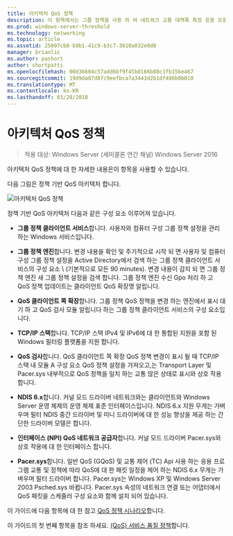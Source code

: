 ```yaml
---
title: 아키텍처 QoS 정책
description: 이 항목에서는 그룹 정책을 사용 하 여 네트워크 교통 대역폭 특정 응용 프로그램 및 Windows Server 2016 서비스의 우선 순위를 지정할 수 있습니다 (QoS) 서비스 품질 정책의 소개 합니다.
ms.prod: windows-server-threshold
ms.technology: networking
ms.topic: article
ms.assetid: 25097cb8-b9b1-41c9-b3c7-3610a032e0d8
manager: brianlic
ms.author: pashort
author: shortpatti
ms.openlocfilehash: 00d36604c57add6bf9f45b0166b08c1fb15be467
ms.sourcegitcommit: 19d9da87d87c9eefbca7a3443d2b1df486b0b010
ms.translationtype: MT
ms.contentlocale: ko-KR
ms.lasthandoff: 03/28/2018
---
```

# <a name="qos-policy-architecture"></a>아키텍처 QoS 정책

>적용 대상: Windows Server (세미콜론 연간 채널) Windows Server 2016

아키텍처 QoS 정책에 대 한 자세한 내용은이 항목을 사용할 수 있습니다.

다음 그림은 정책 기반 QoS 아키텍처 합니다.

![아키텍처 QoS 정책](../../media/QoS/QoS-Policy-Architecture.jpg)

정책 기반 QoS 아키텍처 다음과 같은 구성 요소 이루어져 있습니다.

- **그룹 정책 클라이언트 서비스**합니다. 사용자와 컴퓨터 구성 그룹 정책 설정을 관리 하는 Windows 서비스입니다.

- **그룹 정책 엔진**합니다. 변경 내용을 확인 및 주기적으로 시작 되 면 사용자 및 컴퓨터 구성 그룹 정책 설정을 Active Directory에서 검색 하는 그룹 정책 클라이언트 서비스의 구성 요소 \ (기본적으로 모든 90 minutes\). 변경 내용이 감지 되 면 그룹 정책 엔진 새 그룹 정책 설정을 검색 합니다. 그룹 정책 엔진 수신 Gpo 처리 하 고 QoS 정책 업데이트는 클라이언트 QoS 확장명 알립니다.

- **QoS 클라이언트 쪽 확장**합니다. 그룹 정책 QoS 정책을 변경 하는 엔진에서 표시 대기 하 고 QoS 검사 모듈 알립니다 하는 그룹 정책 클라이언트 서비스의 구성 요소입니다.

- **TCP/IP 스택**합니다. TCP/IP 스택 IPv4 및 IPv6에 대 한 통합된 지원을 포함 된 Windows 필터링 플랫폼을 지원 합니다. 

- **QoS 검사**합니다. QoS 클라이언트 쪽 확장 QoS 정책 변경이 표시 될 때 TCP/IP 스택 내 모듈 A 구성 요소 QoS 정책 설정을 가져오고,는 Transport Layer 및 Pacer.sys 내부적으로 QoS 정책을 일치 하는 교통 않은 상태로 표시와 상호 작용 합니다.

- **NDIS 6.x**합니다. 커널 모드 드라이버 네트워크와는 클라이언트와 Windows Server 운영 체제의 운영 체제 표준 인터페이스입니다. NDIS 6.x 지원 무게는 가벼우며 필터 NDIS 중간 드라이버 및 미니 드라이버에 대 한 성능 향상을 제공 하는 간단한 드라이버 모델은 합니다.

- **인터페이스 \(NPI\) QoS 네트워크 공급자**합니다. 커널 모드 드라이버 Pacer.sys와 상호 작용에 대 한 인터페이스 합니다.

- **Pacer.sys**합니다. 일반 QoS \(GQoS\) 및 교통 제어 \(TC\) Api 사용 하는 응용 프로그램 교통 및 정책에 따라 QoS에 대 한 패킷 일정을 제어 하는 NDIS 6.x 무게는 가벼우며 필터 드라이버 합니다. Pacer.sys는 Windows XP 및 Windows Server 2003 Psched.sys 바뀝니다. Pacer.sys 속성의 네트워크 연결 또는 어댑터에서 QoS 패킷을 스케줄러 구성 요소와 함께 설치 되어 있습니다.

이 가이드에 다음 항목에 대 한 참고 [QoS 정책 시나리오](qos-policy-scenarios.md)합니다.

이 가이드의 첫 번째 항목을 참조 하세요. [(QoS) 서비스 품질 정책](qos-policy-top.md)합니다.

